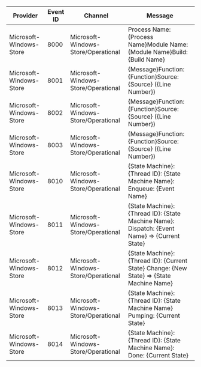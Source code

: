 Provider                 |  Event ID  |  Channel                              |  Message
-------------------------|------------|---------------------------------------|-----------------------------------------------------------------------------------------------
Microsoft-Windows-Store  |  8000      |  Microsoft-Windows-Store/Operational  |  Process Name: {Process Name}Module Name: {Module Name}Build: {Build Name}
Microsoft-Windows-Store  |  8001      |  Microsoft-Windows-Store/Operational  |  {Message}Function: {Function}Source: {Source} ({Line Number})
Microsoft-Windows-Store  |  8002      |  Microsoft-Windows-Store/Operational  |  {Message}Function: {Function}Source: {Source} ({Line Number})
Microsoft-Windows-Store  |  8003      |  Microsoft-Windows-Store/Operational  |  {Message}Function: {Function}Source: {Source} ({Line Number})
Microsoft-Windows-Store  |  8010      |  Microsoft-Windows-Store/Operational  |  {State Machine}: {Thread ID}: {State Machine Name}: Enqueue: {Event Name}
Microsoft-Windows-Store  |  8011      |  Microsoft-Windows-Store/Operational  |  {State Machine}: {Thread ID}: {State Machine Name}: Dispatch: {Event Name} => {Current State}
Microsoft-Windows-Store  |  8012      |  Microsoft-Windows-Store/Operational  |  {State Machine}: {Thread ID}: {Current State} Change: {New State} => {State Machine Name}
Microsoft-Windows-Store  |  8013      |  Microsoft-Windows-Store/Operational  |  {State Machine}: {Thread ID}: {State Machine Name} Pumping: {Current State}
Microsoft-Windows-Store  |  8014      |  Microsoft-Windows-Store/Operational  |  {State Machine}: {Thread ID}: {State Machine Name}: Done: {Current State}